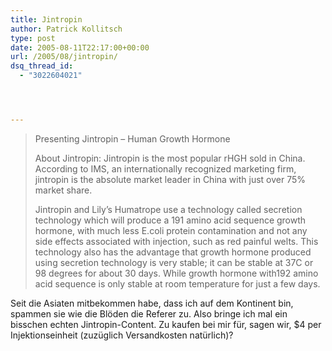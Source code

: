 ```yaml
---
title: Jintropin
author: Patrick Kollitsch
type: post
date: 2005-08-11T22:17:00+00:00
url: /2005/08/jintropin/
dsq_thread_id:
  - "3022604021"




---
```


  


> Presenting Jintropin &#8211; Human Growth Hormone
> 
> About Jintropin: Jintropin is the most popular rHGH sold in China. According to <span class="caps">IMS</span>, an internationally recognized marketing firm, jintropin is the absolute market leader in China with just over 75% market share.
> 
> Jintropin and Lily&#8217;s Humatrope use a technology called secretion technology which will produce a 191 amino acid sequence growth hormone, with much less E.coli protein contamination and not any side effects associated with injection, such as red painful welts. This technology also has the advantage that growth hormone produced using secretion technology is very stable; it can be stable at 37C or 98 degrees for about 30 days. While growth hormone with192 amino acid sequence is only stable at room temperature for just a few days.

Seit die Asiaten mitbekommen habe, dass ich auf dem Kontinent bin, spammen sie wie die Blöden die Referer zu. Also bringe ich mal ein bisschen echten Jintropin-Content. Zu kaufen bei mir für, sagen wir, $4 per Injektionseinheit (zuzüglich Versandkosten natürlich)?